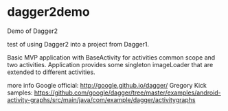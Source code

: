 # dagger2demo
Demo of Dagger2

test of using Dagger2 into a project from Dagger1.

Basic MVP application with BaseActivity for activities common scope and two activities. Application provides some singleton imageLoader that are extended to different activities.



more info 
Google official: http://google.github.io/dagger/
Gregory Kick samples: https://github.com/google/dagger/tree/master/examples/android-activity-graphs/src/main/java/com/example/dagger/activitygraphs
